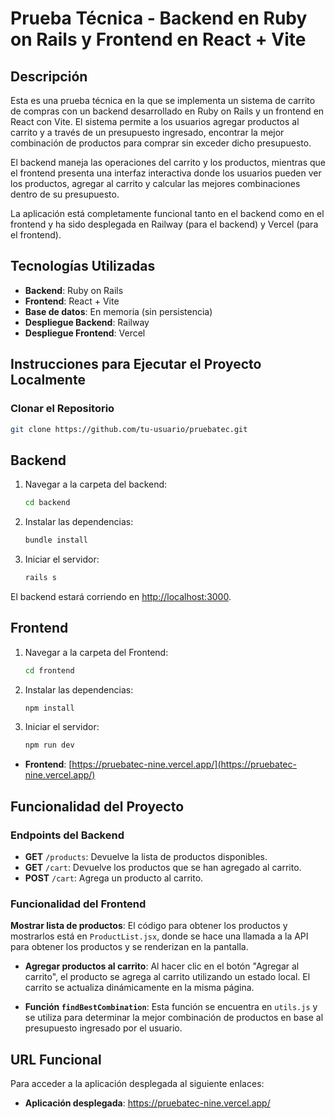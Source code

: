 # Prueba Técnica - Backend en Ruby on Rails y Frontend en React + Vite

## Descripción

Esta es una prueba técnica en la que se implementa un sistema de carrito de compras con un backend desarrollado en Ruby on Rails y un frontend en React con Vite.
El sistema permite a los usuarios agregar productos al carrito y a través de un presupuesto ingresado, encontrar la mejor combinación de productos para comprar sin 
exceder dicho presupuesto.

El backend maneja las operaciones del carrito y los productos, mientras que el frontend presenta una interfaz interactiva donde los usuarios pueden ver los productos, 
agregar al carrito y calcular las mejores combinaciones dentro de su presupuesto.

La aplicación está completamente funcional tanto en el backend como en el frontend y ha sido desplegada en Railway (para el backend) y Vercel (para el frontend).

## Tecnologías Utilizadas

- **Backend**: Ruby on Rails
- **Frontend**: React + Vite
- **Base de datos**: En memoria (sin persistencia)
- **Despliegue Backend**: Railway
- **Despliegue Frontend**: Vercel

## Instrucciones para Ejecutar el Proyecto Localmente

### Clonar el Repositorio

```bash
git clone https://github.com/tu-usuario/pruebatec.git
```

## Backend

1. Navegar a la carpeta del backend:

    ```bash
    cd backend
    ```

2. Instalar las dependencias:

    ```bash
    bundle install
    ```

3. Iniciar el servidor:

    ```bash
    rails s
    ```

El backend estará corriendo en [http://localhost:3000](http://localhost:3000).

## Frontend

1. Navegar a la carpeta del Frontend:

    ```bash
    cd frontend
    ```

2. Instalar las dependencias:

    ```bash
    npm install
    ```

3. Iniciar el servidor:

    ```bash
    npm run dev
    ```

- **Frontend**: [https://pruebatec-nine.vercel.app/](https://pruebatec-nine.vercel.app/)

## Funcionalidad del Proyecto

### Endpoints del Backend

- **GET** `/products`: Devuelve la lista de productos disponibles.
- **GET** `/cart`: Devuelve los productos que se han agregado al carrito.
- **POST** `/cart`: Agrega un producto al carrito.

### Funcionalidad del Frontend

**Mostrar lista de productos**: El código para obtener los productos y mostrarlos está en `ProductList.jsx`, donde se hace una llamada a la API para obtener los productos
y se renderizan en la pantalla.

- **Agregar productos al carrito**: Al hacer clic en el botón "Agregar al carrito", el producto se agrega al carrito utilizando un estado local.
El carrito se actualiza dinámicamente en la misma página.

- **Función `findBestCombination`**: Esta función se encuentra en `utils.js` y se utiliza para determinar la mejor combinación de productos en base al presupuesto
ingresado por el usuario.

## URL Funcional

Para acceder a la aplicación desplegada al siguiente enlaces:

- **Aplicación desplegada**: https://pruebatec-nine.vercel.app/

